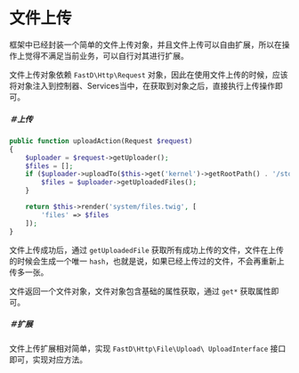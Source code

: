# 文件上传

框架中已经封装一个简单的文件上传对象，并且文件上传可以自由扩展，所以在操作上觉得不满足当前业务，可以自行对其进行扩展。

文件上传对象依赖 `FastD\Http\Request` 对象，因此在使用文件上传的时候，应该将对象注入到控制器、Services当中，在获取到对象之后，直接执行上传操作即可。

##### ＃上传 

```php
public function uploadAction(Request $request)
{
    $uploader = $request->getUploader();
    $files = [];
    if ($uploader->uploadTo($this->get('kernel')->getRootPath() . '/storage/files')) {
        $files = $uploader->getUploadedFiles();
    }

    return $this->render('system/files.twig', [
        'files' => $files
    ]);
}
```

文件上传成功后，通过 `getUploadedFile` 获取所有成功上传的文件，文件在上传的时候会生成一个唯一 `hash`，也就是说，如果已经上传过的文件，不会再重新上传多一张。

文件返回一个文件对象，文件对象包含基础的属性获取，通过 `get*` 获取属性即可。

##### ＃扩展

文件上传扩展相对简单，实现 `FastD\Http\File\Upload\ UploadInterface` 接口即可，实现对应方法。

```php

```

